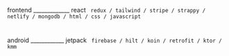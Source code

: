 frontend _____________ react `  redux / tailwind / stripe / strappy / netlify / mongodb / html / css / javascript  `

#

android ____________ jetpack `  firebase / hilt / koin / retrofit / ktor / kmm                                     `
